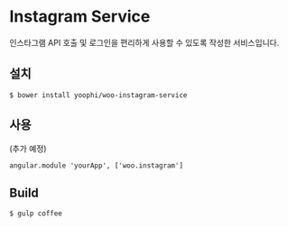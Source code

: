 Instagram Service
=========================

인스타그램 API 호출 및 로그인을 편리하게 사용할 수 있도록 작성한 서비스입니다.

## 설치 

```
$ bower install yoophi/woo-instagram-service
```

## 사용

(추가 예정)

```
angular.module 'yourApp', ['woo.instagram']
```

## Build

```
$ gulp coffee
```
